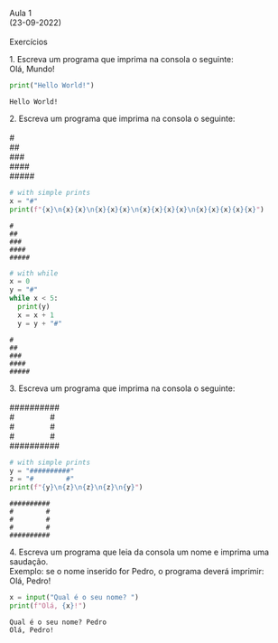 <meta charset="utf-8">
<p>Aula 1<br />
(23-09-2022)<br />
<br />
Exercícios<p>

<meta charset="utf-8">
<p>1. Escreva um programa que imprima na consola o seguinte:<br />
Olá, Mundo!</p>


```python
print("Hello World!")
```

    Hello World!

<meta charset="utf-8">
<p>2. Escreva um programa que imprima na consola o seguinte:<br />
<br />
#<br />
##<br />
###<br />
####<br />
#####<br /></p>


```python
# with simple prints
x = "#"
print(f"{x}\n{x}{x}\n{x}{x}{x}\n{x}{x}{x}{x}\n{x}{x}{x}{x}{x}")
```

    #
    ##
    ###
    ####
    #####



```python
# with while
x = 0
y = "#"
while x < 5:
  print(y)
  x = x + 1
  y = y + "#"
```

    #
    ##
    ###
    ####
    #####


<meta charset="utf-8">
<p>3. Escreva um programa que imprima na consola o seguinte:<br />
<br />
##########<br />
#&nbsp;&nbsp;&nbsp;&nbsp;&nbsp;&nbsp;&nbsp;&nbsp;&nbsp;&nbsp;&nbsp;&nbsp;&nbsp;&nbsp;&nbsp;&nbsp;#<br />
#&nbsp;&nbsp;&nbsp;&nbsp;&nbsp;&nbsp;&nbsp;&nbsp;&nbsp;&nbsp;&nbsp;&nbsp;&nbsp;&nbsp;&nbsp;&nbsp;#<br />
#&nbsp;&nbsp;&nbsp;&nbsp;&nbsp;&nbsp;&nbsp;&nbsp;&nbsp;&nbsp;&nbsp;&nbsp;&nbsp;&nbsp;&nbsp;&nbsp;#<br />
##########</p>


```python
# with simple prints
y = "##########"
z = "#        #"
print(f"{y}\n{z}\n{z}\n{z}\n{y}")
```

    ##########
    #        #
    #        #
    #        #
    ##########


<meta charset="utf-8">
<p>4. Escreva um programa que leia da consola um nome e imprima uma saudação.<br />
Exemplo: se o nome inserido for Pedro, o programa deverá imprimir:<br />
Olá, Pedro!</p>


```python
x = input("Qual é o seu nome? ")
print(f"Olá, {x}!")
```

    Qual é o seu nome? Pedro
    Olá, Pedro!

